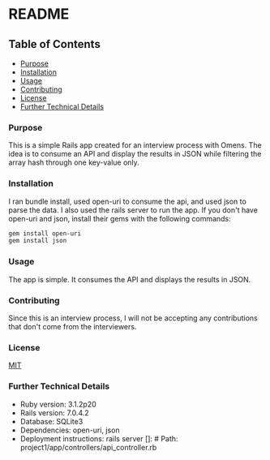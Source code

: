 # README

## Table of Contents

- [Purpose](#purpose)
- [Installation](#installation)
- [Usage](#usage)
- [Contributing](#contributing)
- [License](#license)
- [Further Technical Details](#further-technical-details)

### Purpose

This is a simple Rails app created for an interview process with Omens. The idea is to consume an API and display the results in JSON while filtering the array hash through one key-value only.

### Installation

I ran bundle install, used open-uri to consume the api, and used json to parse the data. I also used the rails server to run the app. If you don't have open-uri and json, install their gems with the following commands:

  ```bash
  gem install open-uri
  gem install json
  ```

### Usage

The app is simple. It consumes the API and displays the results in JSON.

### Contributing

Since this is an interview process, I will not be accepting any contributions that don't come from the interviewers.

### License

[MIT](https://choosealicense.com/licenses/mit/)

### Further Technical Details

- Ruby version: 3.1.2p20
- Rails version: 7.0.4.2
- Database: SQLite3
- Dependencies: open-uri, json
- Deployment instructions: rails server
[]: # Path: project1/app/controllers/api_controller.rb
